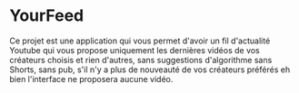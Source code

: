 # YourFeed
Ce projet est une application qui vous permet d'avoir un fil d'actualité Youtube qui vous propose uniquement les dernières vidéos de vos créateurs choisis et rien d'autres, sans suggestions d'algorithme sans Shorts, sans pub, s'il n'y a plus de nouveauté de vos créateurs préférés eh bien l'interface ne proposera aucune vidéo.
